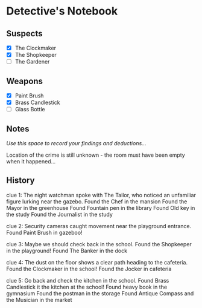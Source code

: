 # Detective's Notebook

## Suspects
- [X] The Clockmaker
- [X] The Shopkeeper
- [ ] The Gardener

## Weapons
- [X] Paint Brush
- [X] Brass Candlestick
- [ ] Glass Bottle

## Notes
*Use this space to record your findings and deductions...*

Location of the crime is still unknown - the room must have been empty when it happened...

## History

clue 1: The night watchman spoke with The Tailor, who noticed an unfamiliar figure lurking near the gazebo.
Found the Chef in the mansion
Found the Mayor in the greenhouse
Found Fountain pen in the library
Found Old key in the study
Found the Journalist in the study

clue 2: Security cameras caught movement near the playground entrance.
Found Paint Brush in gazeboo!

clue 3: Maybe we should check back in the school.
Found the Shopkeeper in the playground!
Found The Banker in the dock

clue 4: The dust on the floor shows a clear path heading to the cafeteria.
Found the Clockmaker in the school!
Found the Jocker in cafeteria

clue 5: Go back and check the kitchen in the school.
Found Brass Candlestick it the kitchen at the school!
Found heavy book in the gymnasium
Found the postman in the storage
Found Antique Compass and the Musician in the market






